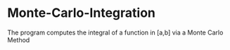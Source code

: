 # Monte-Carlo-Integration

The program computes the integral of a function in [a,b]
via a Monte Carlo Method
